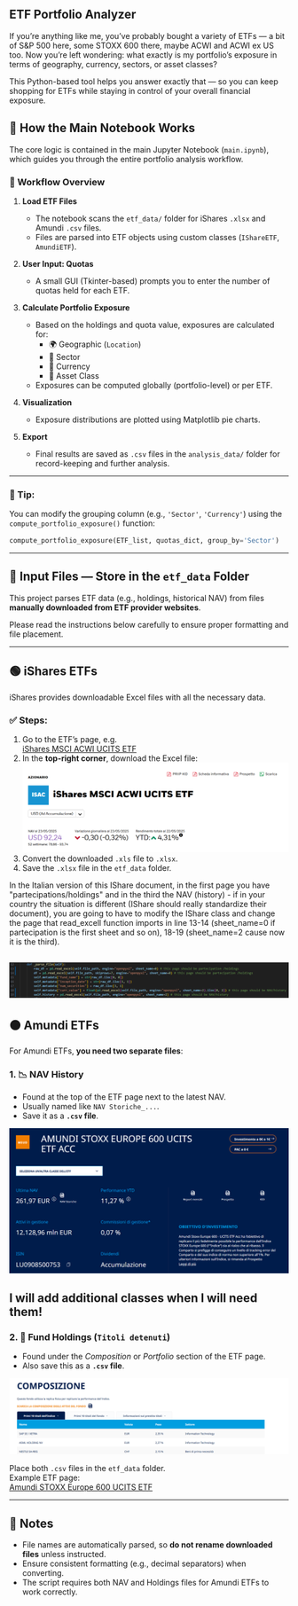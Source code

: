 ## ETF Portfolio Analyzer
If you’re anything like me, you’ve probably bought a variety of ETFs — a bit of S&P 500 here, some STOXX 600 there, maybe ACWI and ACWI ex US too. Now you’re left wondering: what exactly is my portfolio’s exposure in terms of geography, currency, sectors, or asset classes?

This Python-based tool helps you answer exactly that — so you can keep shopping for ETFs while staying in control of your overall financial exposure.

## 📓 How the Main Notebook Works

The core logic is contained in the main Jupyter Notebook (`main.ipynb`), which guides you through the entire portfolio analysis workflow.

### 🧭 Workflow Overview

1. **Load ETF Files**
   - The notebook scans the `etf_data/` folder for iShares `.xlsx` and Amundi `.csv` files.
   - Files are parsed into ETF objects using custom classes (`IShareETF`, `AmundiETF`).

2. **User Input: Quotas**
   - A small GUI (Tkinter-based) prompts you to enter the number of quotas held for each ETF.

3. **Calculate Portfolio Exposure**
   - Based on the holdings and quota value, exposures are calculated for:
     - 🌍 Geographic (`Location`)
     - 🏦 Sector
     - 💱 Currency
     - 🧱 Asset Class
   - Exposures can be computed globally (portfolio-level) or per ETF.

4. **Visualization**
   - Exposure distributions are plotted using Matplotlib pie charts.

5. **Export**
   - Final results are saved as `.csv` files in the `analysis_data/` folder for record-keeping and further analysis.

---

### 📌 Tip:
You can modify the grouping column (e.g., `'Sector'`, `'Currency'`) using the `compute_portfolio_exposure()` function:

```python
compute_portfolio_exposure(ETF_list, quotas_dict, group_by='Sector')

```
---
## 📁 Input Files — Store in the `etf_data` Folder

This project parses ETF data (e.g., holdings, historical NAV) from files **manually downloaded from ETF provider websites**.

Please read the instructions below carefully to ensure proper formatting and file placement.


---

## 🟢 iShares ETFs

iShares provides downloadable Excel files with all the necessary data.

### ✅ Steps:
1. Go to the ETF’s page, e.g.  
   [iShares MSCI ACWI UCITS ETF](https://www.ishares.com/it/investitori-professionali/it/prodotti/251850/ishares-msci-acwi-ucits-etf?switchLocale=y&siteEntryPassthrough=true)
2. In the **top-right corner**, download the Excel file:  
   ![Download Location](info/image.png)
3. Convert the downloaded `.xls` file to `.xlsx`.
4. Save the `.xlsx` file in the `etf_data` folder.

In the Italian version of this IShare document, in the first page you have "partecipations/holdings" and in the third the NAV (history) - if in your country the situation is different (IShare should really standardize their document), you are going to have to modify the IShare class and change the page that read_excell function imports in line 13-14 (sheet_name=0 if partecipation is the first sheet and so on), 18-19 (sheet_name=2 cause now it is the third).

![alt text](info/image4.png)
---

## 🟠 Amundi ETFs

For Amundi ETFs, **you need two separate files**:

### 1. 📉 NAV History
- Found at the top of the ETF page next to the latest NAV.
- Usually named like `NAV Storiche_...`.
- Save it as a **`.csv` file**.

![NAV Example](info/image-1.png)


I will add additional classes when I will need them!
---

### 2. 📄 Fund Holdings (`Titoli detenuti`)
- Found under the *Composition* or *Portfolio* section of the ETF page.
- Also save this as a **`.csv` file**.

![Holdings Example](info/image-2.png)

Place both `.csv` files in the `etf_data` folder.  
Example ETF page:  
[Amundi STOXX Europe 600 UCITS ETF](https://www.amundietf.it/it/professionali/products/equity/amundi-stoxx-europe-600-ucits-etf-acc/lu0908500753)



---

## 🧠 Notes

- File names are automatically parsed, so **do not rename downloaded files** unless instructed.
- Ensure consistent formatting (e.g., decimal separators) when converting.
- The script requires both NAV and Holdings files for Amundi ETFs to work correctly.
